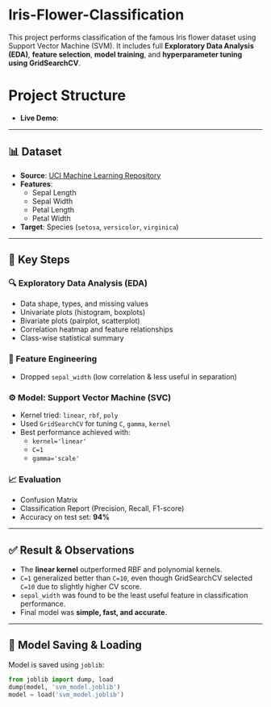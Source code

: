 # Iris-Flower-Classification

This project performs classification of the famous Iris flower dataset using Support Vector Machine (SVM). It includes full **Exploratory Data Analysis (EDA)**, **feature selection**, **model training**, and **hyperparameter tuning using GridSearchCV**.

# Project Structure

- **Live Demo**:[](https://iris-flower-classificationgit-hv98qvgw44zehzm2pnn8ck.streamlit.app/)

---

## 📊 Dataset

- **Source**: [UCI Machine Learning Repository](https://archive.ics.uci.edu/ml/datasets/iris)
- **Features**:
  - Sepal Length
  - Sepal Width
  - Petal Length
  - Petal Width
- **Target**: Species (`setosa`, `versicolor`, `virginica`)

---

## 🧪 Key Steps

### 🔍 Exploratory Data Analysis (EDA)
- Data shape, types, and missing values
- Univariate plots (histogram, boxplots)
- Bivariate plots (pairplot, scatterplot)
- Correlation heatmap and feature relationships
- Class-wise statistical summary

### 📐 Feature Engineering
- Dropped `sepal_width` (low correlation & less useful in separation)

### ⚙️ Model: Support Vector Machine (SVC)
- Kernel tried: `linear`, `rbf`, `poly`
- Used `GridSearchCV` for tuning `C`, `gamma`, `kernel`
- Best performance achieved with:
  - `kernel='linear'`
  - `C=1`
  - `gamma='scale'`

### 📈 Evaluation
- Confusion Matrix
- Classification Report (Precision, Recall, F1-score)
- Accuracy on test set: **94%**

---

## ✅ Result & Observations

- The **linear kernel** outperformed RBF and polynomial kernels.
- `C=1` generalized better than `C=10`, even though GridSearchCV selected `C=10` due to slightly higher CV score.
- `sepal_width` was found to be the least useful feature in classification performance.
- Final model was **simple, fast, and accurate**.

---

## 💾 Model Saving & Loading

Model is saved using `joblib`:
```python
from joblib import dump, load
dump(model, 'svm_model.joblib')
model = load('svm_model.joblib')
